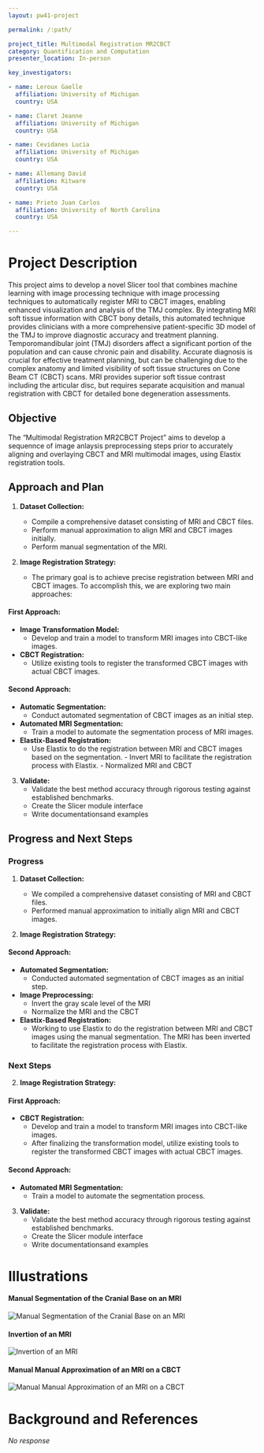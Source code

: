 ```yaml
---
layout: pw41-project

permalink: /:path/

project_title: Multimodal Registration MR2CBCT
category: Quantification and Computation
presenter_location: In-person

key_investigators:

- name: Leroux Gaelle
  affiliation: University of Michigan
  country: USA

- name: Claret Jeanne
  affiliation: University of Michigan
  country: USA

- name: Cevidanes Lucia
  affiliation: University of Michigan
  country: USA

- name: Allemang David
  affiliation: Kitware
  country: USA

- name: Prieto Juan Carlos
  affiliation: University of North Carolina
  country: USA

---
```


# Project Description

<!-- Add a short paragraph describing the project. -->

This project aims to develop a novel Slicer tool that combines machine learning with image processing technique with image processing techniques to automatically register MRI to CBCT images, enabling enhanced visualization and analysis of the TMJ complex.  By integrating MRI soft tissue information with CBCT bony details, this automated technique provides clinicians with a more comprehensive patient-specific 3D model of the TMJ to improve diagnostic accuracy and treatment planning. 
Temporomandibular joint (TMJ) disorders affect a significant portion of the population and can cause chronic pain and disability. Accurate diagnosis is crucial for effective treatment planning, but can be challenging due to the complex anatomy and limited visibility of soft tissue structures on Cone Beam CT (CBCT) scans. MRI provides superior soft tissue contrast including the articular disc, but requires separate acquisition and manual registration with CBCT for detailed bone degeneration assessments. 



## Objective

<!-- Describe here WHAT you would like to achieve (what you will have as end result). -->


The “Multimodal Registration MR2CBCT Project” aims to develop a sequennce of image anlaysis preprocessing steps prior to accurately aligning and overlaying CBCT and MRI multimodal images, using Elastix registration tools.



## Approach and Plan

<!-- Describe here HOW you would like to achieve the objectives stated above. -->

1. **Dataset Collection:**
   - Compile a comprehensive dataset consisting of MRI and CBCT files.
   - Perform manual approximation to align MRI and CBCT images initially.
   - Perform manual segmentation of the MRI.

2. **Image Registration Strategy:**
   - The primary goal is to achieve precise registration between MRI and CBCT images. To accomplish this, we are exploring two main approaches:

#### First Approach:
   - **Image Transformation Model:** 
     - Develop and train a model to transform MRI images into CBCT-like images.
   - **CBCT Registration:**
     - Utilize existing tools to register the transformed CBCT images with actual CBCT images.

#### Second Approach:
   - **Automatic Segmentation:**
     - Conduct automated segmentation of CBCT images as an initial step.
   - **Automated MRI Segmentation:**
     - Train a model to automate the segmentation process of MRI images.
   - **Elastix-Based Registration:**
     - Use Elastix to do the registration between MRI and CBCT images based on the segmentation.
           - Invert MRI to facilitate the registration process with Elastix.
           - Normalized MRI and CBCT
3. **Validate:**
   - Validate the best method accuracy through rigorous testing against established benchmarks.
   - Create the Slicer module interface
   - Write documentationsand examples 




## Progress and Next Steps

<!-- Update this section as you make progress, describing of what you have ACTUALLY DONE.
     If there are specific steps that you could not complete then you can describe them here, too. -->

### Progress

1. **Dataset Collection:**
   - We compiled a comprehensive dataset consisting of MRI and CBCT files.
   - Performed manual approximation to initially align MRI and CBCT images.

2. **Image Registration Strategy:**
#### Second Approach:
   - **Automated Segmentation:**
     - Conducted automated segmentation of CBCT images as an initial step.
   - **Image Preprocessing:**
     - Invert the gray scale level of the MRI
     - Normalize the MRI and the CBCT 
   - **Elastix-Based Registration:**
     - Working to use Elastix to do the registration between MRI and CBCT images using the manual segmentation. The MRI has been inverted to facilitate the registration process with Elastix.

### Next Steps
2. **Image Registration Strategy:**
#### First Approach:
   - **CBCT Registration:**
     - Develop and train a model to transform MRI images into CBCT-like images.
     - After finalizing the transformation model, utilize existing tools to register the transformed CBCT images with actual CBCT images.

#### Second Approach:
   - **Automated MRI Segmentation:**
     - Train a model to automate the segmentation process.

3. **Validate:**
   - Validate the best method accuracy through rigorous testing against established benchmarks.
   - Create the Slicer module interface
   - Write documentationsand examples





# Illustrations
#### Manual Segmentation of the Cranial Base on an MRI
![Manual Segmentation of the Cranial Base on an MRI](https://github.com/NA-MIC/ProjectWeek/assets/91245687/a4a73f38-5e28-4d32-a5ad-816cad73b118)

#### Invertion of an MRI
![Invertion of an MRI](https://github.com/NA-MIC/ProjectWeek/assets/91245687/7b8e4f61-90cf-45e8-99de-7e461fc1365b)

#### Manual Manual Approximation of an MRI on a CBCT
![Manual Manual Approximation of an MRI on a CBCT](https://github.com/NA-MIC/ProjectWeek/assets/91245687/5c4211ce-e930-4bf0-b9d8-a1193a29ea0a)


# Background and References

<!-- If you developed any software, include link to the source code repository.
     If possible, also add links to sample data, and to any relevant publications. -->


_No response_

